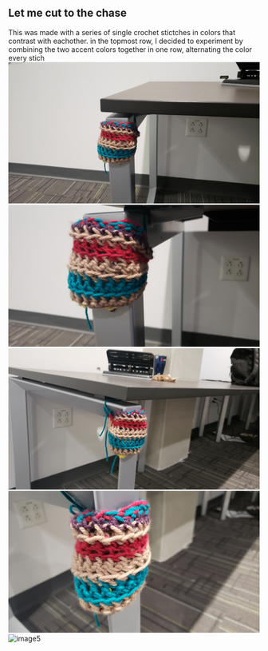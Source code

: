 ## Let me cut to the chase
This was made with a series of single crochet stictches in colors that contrast with eachother.
in the topmost row, I decided to experiment by combining the two accent colors together in one row, alternating the color every stich
![image1](./20200213_164718.jpg)
![image2](./20200213_164721.jpg)
![image3](./20200213_164729.jpg)
![image4](./20200213_164741.jpg)
![image5](./20200213_164747.jpg)


